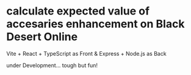 # calculate expected value of accesaries enhancement on Black Desert Online
Vite + React + TypeScript as Front & Express + Node.js as Back

under Development... tough but fun!
